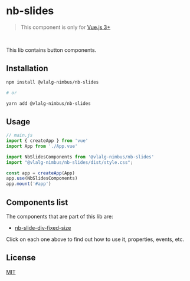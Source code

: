 # nb-slides
> This component is only for [Vue.js 3+](https://vuejs.org/)

<br />

This lib contains button components.

## Installation

```bash
npm install @vlalg-nimbus/nb-slides

# or

yarn add @vlalg-nimbus/nb-slides
```

## Usage

```js
// main.js
import { createApp } from 'vue'
import App from './App.vue'

import NbSlidesComponents from '@vlalg-nimbus/nb-slides'
import "@vlalg-nimbus/nb-slides/dist/style.css";

const app = createApp(App)
app.use(NbSlidesComponents)
app.mount('#app')
```

## Components list

The components that are part of this lib are:

- <a href="http://nimbus.tec.br/vue-components/nb-slides/nb-slide-div-fixed-size" target="_blank">nb-slide-div-fixed-size</a>

Click on each one above to find out how to use it, properties, events, etc.

## License

[MIT](http://opensource.org/licenses/MIT)
